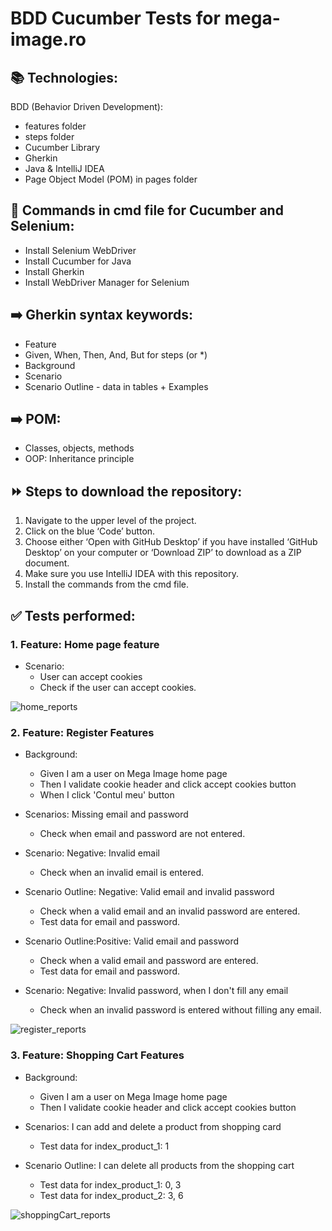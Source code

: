 # BDD Cucumber Tests for mega-image.ro

## 📚 Technologies:

BDD (Behavior Driven Development):

- features folder
- steps folder
- Cucumber Library
- Gherkin
- Java & IntelliJ IDEA
- Page Object Model (POM) in pages folder

## 📝 Commands in cmd file for Cucumber and Selenium:

- Install Selenium WebDriver
- Install Cucumber for Java
- Install Gherkin
- Install WebDriver Manager for Selenium

## ➡️ Gherkin syntax keywords:
- Feature
- Given, When, Then, And, But for steps (or *)
- Background
- Scenario
- Scenario Outline - data in tables + Examples
## ➡️ POM:
- Classes, objects, methods
- OOP: Inheritance principle

## ⏩ Steps to download the repository:
1. Navigate to the upper level of the project.
2. Click on the blue ‘Code’ button.
3. Choose either ‘Open with GitHub Desktop’ if you have installed ‘GitHub Desktop’ on your computer or ‘Download ZIP’ to download as a ZIP document.
4. Make sure you use IntelliJ IDEA with this repository.
5. Install the commands from the cmd file.


## ✅ Tests performed:
### 1. Feature: Home page feature
- Scenario:
    - User can accept cookies
    - Check if the user can accept cookies.

![home_reports](/Users/balanicacristina/Documents/GitHub/JavaProjects/BDD_Cucumber_Tests_for_mega-image.ro/src/test/images_for_reports/home_reports.png)


### 2. Feature: Register Features
- Background:
  - Given I am a user on Mega Image home page
  - Then I validate cookie header and click accept cookies button
  - When I click 'Contul meu' button

- Scenarios: Missing email and password
  - Check when email and password are not entered.

- Scenario: Negative: Invalid email
  - Check when an invalid email is entered.

- Scenario Outline: Negative: Valid email and invalid password
  - Check when a valid email and an invalid password are entered.
  - Test data for email and password.

- Scenario Outline:Positive: Valid email and password
  - Check when a valid email and password are entered.
  - Test data for email and password.

- Scenario: Negative: Invalid password, when I don't fill any email
  - Check when an invalid password is entered without filling any email.

![register_reports](/Users/balan)
### 3. Feature: Shopping Cart Features
- Background:
  - Given I am a user on Mega Image home page
  - Then I validate cookie header and click accept cookies button

- Scenarios: I can add and delete a product from shopping card
  - Test data for index_product_1: 1

- Scenario Outline: I can delete all products from the shopping cart
  - Test data for index_product_1: 0, 3
  - Test data for index_product_2: 3, 6

![shoppingCart_reports](/Users/balanicacristina/Documents/GitHub/JavaProjects/BDD_Cucumber_Tests_for_mega-image.ro/src/test/images_for_reports/shoppingCart_reports.png)